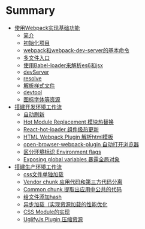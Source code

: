 # Summary
* [使用Webpack实现基础功能]()
    * [简介](webpack-dir/第一章/1简介.md)
    * [初始化项目](webpack-dir/第一章/2初始化项目.md)
    * [webpack和webpack-dev-server的基本命令](webpack-dir/第一章/3基本命令.md)
    * [多文件入口](webpack-dir/第一章/4多文件入.md)
    * [使用Babel-loader来解析es6和jsx](webpack-dir/第一章/5Babel-loader.md)
    * [devServer](webpack-dir/第一章/6devServer.md)
    * [resolve](webpack-dir/第一章/7resolve.md)
    * [解析样式文件](webpack-dir/第一章/8解析样式文件.md)
    * [devtool](webpack-dir/第一章/9devtool.md)
    * [图标字体等资源](webpack-dir/第一章/10图标字体等资源.md)
* [搭建开发环境工作流]()
    * [自动刷新](webpack-dir/第二章/1自动刷新.md)
    * [Hot Module Replacement 模块热替换](webpack-dir/第二章/2HotModuleReplacement.md)
    * [React-hot-loader 组件级热更新](webpack-dir/第二章/3React-hot-loader.md)
    * [HTML Webpack Plugin 解析html模板](webpack-dir/第二章/4解析html模板.md)
    * [open-browser-webpack-plugin 自动打开浏览器](webpack-dir/第二章/5自动打开浏览器.md)
    * [区分环境标识 Environment flags](webpack-dir/第二章/6区分环境标识.md)
    * [Exposing global variables 暴露全局对象](webpack-dir/第二章/7暴露全局对象.md)
* [搭建生产环境工作流]()
    * [css文件单独加载](webpack-dir/第三章/1css文件单独加载.md)
    * [Vendor chunk 应用代码和第三方代码分离](webpack-dir/第三章/2VendorChunk.md)
    * [Common chunk 提取出应用中公共的代码](webpack-dir/第三章/3CommonChunk.md)
    * [给文件添加hash](webpack-dir/第三章/4文件添加hash.md)
    * [异步加载（实现资源加载的性能优化](webpack-dir/第三章/5异步加载.md)
    * [CSS Module的实现](webpack-dir/第三章/6CSSModule的实现.md)
    * [UglifyJs Plugin 压缩资源](webpack-dir/第三章/7压缩资源.md)

